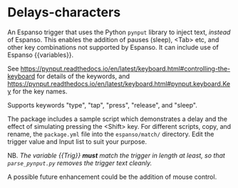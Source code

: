 # Delays-characters

An Espanso trigger that uses the Python `pynput` library to inject text, *instead* of Espanso. This enables the addition of pauses (sleep), \<Tab> etc, and other key combinations not supported by Espanso. It can include use of Espanso {{variables}}. 

See https://pynput.readthedocs.io/en/latest/keyboard.html#controlling-the-keyboard for details of the keywords, and https://pynput.readthedocs.io/en/latest/keyboard.html#pynput.keyboard.Key for the key names.

Supports keywords "type", "tap", "press", "release", and "sleep".

The package includes a sample script which demonstrates a delay and the effect of simulating pressing the \<Shift> key. For different scripts, copy, and rename, the `package.yml` file into the `espanso/match/` directory. Edit the trigger value and Input list to suit your purpose.

NB. *The variable {{Trig}} **must** match the trigger in length at least, so that `parse_pynput.py` removes the trigger text cleanly.*

A possible future enhancement could be the addition of mouse control.